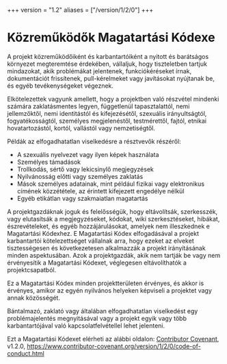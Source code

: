 +++
version = "1.2"
aliases = ["/version/1/2/0"]
+++

# Közreműködők Magatartási Kódexe

A projekt közreműködőiként és karbantartóiként a nyitott és barátságos környezet megteremtése érdekében, vállaljuk, hogy tiszteletben tartjuk mindazokat, akik problémákat jelentenek, funkciókéréseket írnak, dokumentációt frissítenek, pull-kérelmeket vagy javításokat nyújtanak be, és egyéb tevékenységeket végeznek.

Elkötelezettek vagyunk amellett, hogy a projektben való részvétel mindenki számára zaklatásmentes legyen, függetlenül tapasztalattól,  nemi jellemzőktől, nemi identitástól és kifejezésétől, szexuális irányultságtól, fogyatékosságtól, személyes megjelenéstől, testmérettől, fajtól, etnikai hovatartozástól, kortól, vallástól vagy nemzetiségtől.

Példák az elfogadhatatlan viselkedésre a résztvevők részéről:

* A szexuális nyelvezet vagy ilyen képek használata
* Személyes támadások
* Trollkodás, sértő vagy lekicsinylő megjegyzések
* Nyilvánosság előtti vagy személyes zaklatás
* Mások személyes adatainak, mint például fizikai vagy elektronikus címének közzététele, az érintett kifejezett engedélye nélkül
* Egyéb etikátlan vagy szakmaiatlan magatartás

A projektgazdáknak joguk és felelősségük, hogy eltávolítsák, szerkesszék, vagy elutasítsák a megjegyzéseket, kódokat, wiki szerkesztéseket, hibákat, észrevételeket, és egyéb hozzájárulásokat, amelyek nem illeszkednek e Magatartási Kódexhez. E Magatartási Kódex elfogadásával a projekt karbantartói kötelezettséget vállalnak arra, hogy ezeket az elveket tisztességesen és következetesen alkalmazzák a projekt irányításának minden aspektusában. Azok a projektgazdák, akik nem tartják be vagy nem érvényesítik a Magatartási Kódexet, véglegesen eltávolíthatók a projektcsapatból.

Ez a Magatartási Kódex minden projektterületen érvényes, és akkor is érvényes, amikor az egyén nyilvános helyeken képviseli a projektet vagy annak közösségét.

Bántalmazó, zaklató vagy általában elfogadhatatlan viselkedést egy problémajelentés megnyitásával vagy a projekt egyik vagy több karbantartójával való kapcsolatfelvétellel lehet jelenteni.

Ezt a Magatartási Kódexet elérheti az alábbi oldalon: [Contributor Covenant](https://www.contributor-covenant.org), v1.2.0, https://www.contributor-covenant.org/version/1/2/0/code-of-conduct.html
